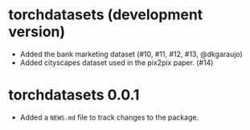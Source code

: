 # torchdatasets (development version)

* Added the bank marketing dataset (#10, #11, #12, #13, @dkgaraujo)
* Added cityscapes dataset used in the pix2pix paper. (#14)

# torchdatasets 0.0.1

* Added a `NEWS.md` file to track changes to the package.

